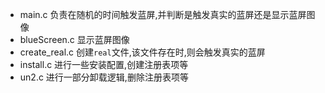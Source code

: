 - main.c            负责在随机的时间触发蓝屏,并判断是触发真实的蓝屏还是显示蓝屏图像
- blueScreen.c      显示蓝屏图像
- create_real.c     创建`real`文件,该文件存在时,则会触发真实的蓝屏
- install.c         进行一些安装配置,创建注册表项等
- un2.c             进行一部分卸载逻辑,删除注册表项等